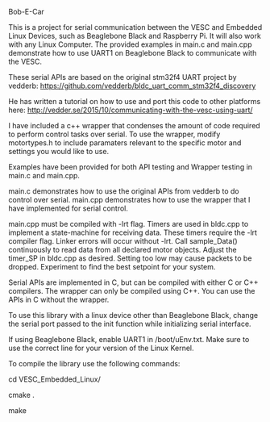 Bob-E-Car

This is a project for serial communication between the VESC and Embedded Linux Devices, such as
Beaglebone Black and Raspberry Pi. It will also work with any Linux Computer. The provided 
examples in main.c and main.cpp demonstrate how to use UART1 on Beaglebone Black to 
communicate with the VESC. 

These serial APIs are based on the original stm32f4 UART project by vedderb:
https://github.com/vedderb/bldc_uart_comm_stm32f4_discovery 

He has written a tutorial on how to use and port this code to other platforms here:
http://vedder.se/2015/10/communicating-with-the-vesc-using-uart/

I have included a c++ wrapper that condenses the amount of code
required to perform control tasks over serial. To use the wrapper, modify
motortypes.h to include paramaters relevant to the specific motor and
settings you would like to use.

Examples have been provided for both API testing and Wrapper testing
in main.c and main.cpp. 

main.c demonstrates how to use the original
APIs from vedderb to do control over serial. main.cpp demonstrates how to
use the wrapper that I have implemented for serial control.

main.cpp must be compiled with -lrt flag. Timers are used in bldc.cpp to implement
a state-machine for receiving data. These timers require the -lrt compiler flag.
Linker errors will occur without -lrt. Call sample_Data() continuously to read
data from all declared motor objects. Adjust the timer_SP in bldc.cpp as desired.
Setting too low may cause packets to be dropped. Experiment to find the best setpoint
for your system.

Serial APIs are implemented in C, but can be compiled with either C or C++ compilers. 
The wrapper can only be compiled using C++. You can use the APIs in C
without the wrapper.

To use this library with a linux device other than Beaglebone Black, 
change the serial port passed to the init function while initializing serial interface.

If using Beaglebone Black, enable UART1 in /boot/uEnv.txt. Make sure to use 
the correct line for your version of the Linux Kernel.


To compile the library use the following commands:

cd VESC_Embedded_Linux/

cmake .

make

